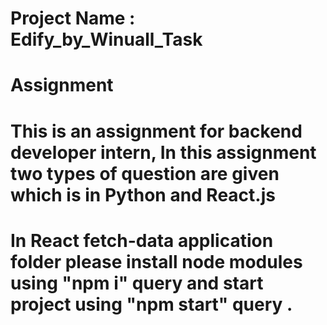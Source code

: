 # Project Name : Edify_by_Winuall_Task
# Assignment

# This is an assignment for backend developer intern, In this assignment two types of question are given which is in Python and React.js

# In React fetch-data application folder please install node modules using "npm i" query and start project using "npm start" query .
